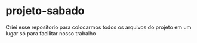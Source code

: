 # projeto-sabado
Criei esse repositorio para colocarmos todos os arquivos do projeto em um lugar só para facilitar nosso trabalho
